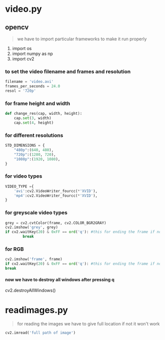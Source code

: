 # video.py
## opencv 
>we have to import particular frameworks to make it run properly
1. import os
2. import numpy as np
3. import cv2

### to set the video filename and frames and resolution
```python
filename = 'video.avi'
frames_per_seconds = 24.0
resol = '720p'
```
### for frame height and width
```python
def change_res(cap, width, height):
    cap.set(3, width)
    cap.set(4, height)
```
### for different resolutions
```python
STD_DIMENSIONS = {
    "480p":(640, 480),
    "720p":(1280, 720),
    "1080p":(1920, 1080),
}
```
### for video types
```python 
VIDEO_TYPE ={
    'avi':cv2.VideoWriter_fourcc(*'XVID'),
    'mp4':cv2.VideoWriter_fourcc(*'XVID'),
}
```
### for greyscale video types
```python
grey = cv2.cvtColor(frame, cv2.COLOR_BGR2GRAY)
cv2.imshow('grey', grey)
if cv2.waitKey(20) & 0xFF == ord('q'): #this for ending the frame if not it keeps on recording
        break
```
### for RGB
```python
cv2.imshow('frame', frame)
if cv2.waitKey(20) & 0xFF == ord('q'): #this for ending the frame if not it keeps on recording
break
```
#### now we have to destroy all windows after pressing q
cv2.destroyAllWindows()
# readimages.py
>for reading the images we have to give full location if not it won't work
```python
cv2.imread('full path of image')
```
